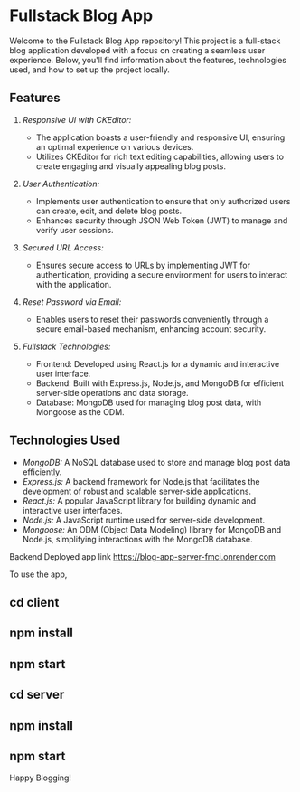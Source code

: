 # Fullstack Blog App

Welcome to the Fullstack Blog App repository! This project is a full-stack blog application developed with a focus on creating a seamless user experience. Below, you'll find information about the features, technologies used, and how to set up the project locally.

## Features

1. *Responsive UI with CKEditor:*
   - The application boasts a user-friendly and responsive UI, ensuring an optimal experience on various devices.
   - Utilizes CKEditor for rich text editing capabilities, allowing users to create engaging and visually appealing blog posts.

2. *User Authentication:*
   - Implements user authentication to ensure that only authorized users can create, edit, and delete blog posts.
   - Enhances security through JSON Web Token (JWT) to manage and verify user sessions.

3. *Secured URL Access:*
   - Ensures secure access to URLs by implementing JWT for authentication, providing a secure environment for users to interact with the application.

4. *Reset Password via Email:*
   - Enables users to reset their passwords conveniently through a secure email-based mechanism, enhancing account security.

5. *Fullstack Technologies:*
   - Frontend: Developed using React.js for a dynamic and interactive user interface.
   - Backend: Built with Express.js, Node.js, and MongoDB for efficient server-side operations and data storage.
   - Database: MongoDB used for managing blog post data, with Mongoose as the ODM.

## Technologies Used

- *MongoDB:* A NoSQL database used to store and manage blog post data efficiently.
- *Express.js:* A backend framework for Node.js that facilitates the development of robust and scalable server-side applications.
- *React.js:* A popular JavaScript library for building dynamic and interactive user interfaces.
- *Node.js:* A JavaScript runtime used for server-side development.
- *Mongoose:* An ODM (Object Data Modeling) library for MongoDB and Node.js, simplifying interactions with the MongoDB database.



Backend Deployed app link https://blog-app-server-fmci.onrender.com

To use the app,
## cd client
## npm install
## npm start

## cd server
## npm install
## npm start

Happy Blogging!
